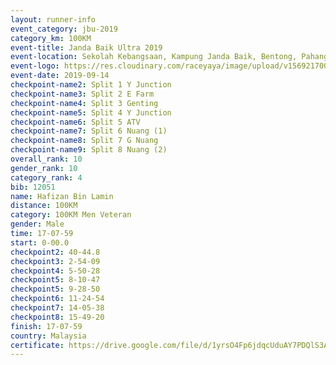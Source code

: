 ```yaml
---
layout: runner-info 
event_category: jbu-2019 
category_km: 100KM 
event-title: Janda Baik Ultra 2019  
event-location: Sekolah Kebangsaan, Kampung Janda Baik, Bentong, Pahang, Malaysia 
event-logo: https://res.cloudinary.com/raceyaya/image/upload/v1569217009/logo/janda-baik_vch1pc.jpg 
event-date: 2019-09-14 
checkpoint-name2: Split 1 Y Junction 
checkpoint-name3: Split 2 E Farm 
checkpoint-name4: Split 3 Genting 
checkpoint-name5: Split 4 Y Junction 
checkpoint-name6: Split 5 ATV 
checkpoint-name7: Split 6 Nuang (1) 
checkpoint-name8: Split 7 G Nuang 
checkpoint-name9: Split 8 Nuang (2) 
overall_rank: 10
gender_rank: 10
category_rank: 4
bib: 12051
name: Hafizan Bin Lamin
distance: 100KM
category: 100KM Men Veteran
gender: Male
time: 17-07-59
start: 0-00.0
checkpoint2: 40-44.8
checkpoint3: 2-54-09
checkpoint4: 5-50-28
checkpoint5: 8-10-47
checkpoint5: 9-28-50
checkpoint6: 11-24-54
checkpoint7: 14-05-38
checkpoint8: 15-49-20
finish: 17-07-59
country: Malaysia
certificate: https://drive.google.com/file/d/1yrsO4Fp6jdqcUduAY7PDQlS3ALNkgHRk/view?usp=sharing
---
```

